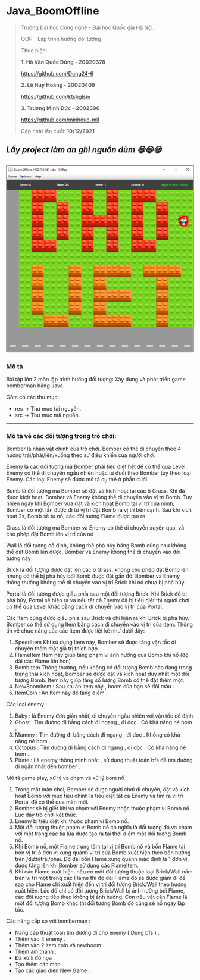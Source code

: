 # Java_BoomOffline

> 
> Trường Đại học Công nghệ - Đại học Quốc gia Hà Nội.
> 
> OOP - Lập trình hướng đối tượng
> 
> Thực hiện:
> 
> **1. Hà Văn Quốc Dũng - 20020378**
>
> <https://github.com/Dung24-6>
>  
> **2. Lê Huy Hoàng - 20020409**
> 
> <https://github.com/ktshglsm>
> 
> **3. Trương Minh Đức - 2002396**
> 
> <https://github.com/minhduc-mll>
> 
> Cập nhật lần cuối: **10/12/2021**
>
## *Lấy project làm ơn ghi nguồn dùm 😄😄😄*


![Boom](Boom.png)
---
### Mô tả
Bài tập lớn 2 môn lập trình hướng đối tượng: 
Xây dựng và phát triển game bomberman bằng Java.

Gồm có các thư mục:
* res -> Thư mục tài nguyên.
* src -> Thư mục mã nguồn.

---

### Mô tả về các đối tượng trong trò chơi:

Bomber là nhân vật chính của trò chơi. Bomber có thể di chuyển theo 4 hướng trái/phải/lên/xuống theo sự điều khiển của người chơi.

Enemy là các đối tượng mà Bomber phải tiêu diệt hết để có thể qua Level. Enemy có thể di chuyển ngẫu nhiên hoặc tự đuổi theo Bomber tùy theo loại Enemy. Các loại Enemy sẽ được mô tả cụ thể ở phần dưới.

Bomb là đối tượng mà Bomber sẽ đặt và kích hoạt tại các ô Grass. Khi đã được kích hoạt, Bomber và Enemy không thể di chuyển vào vị trí Bomb. Tuy nhiên ngay khi Bomber vừa đặt và kích hoạt Bomb tại ví trí của mình, Bomber có một lần được đi từ vị trí đặt Bomb ra vị trí bên cạnh. Sau khi kích hoạt 2s, Bomb sẽ tự nổ, các đối tượng Flame được tạo ra.

Grass là đối tượng mà Bomber và Enemy có thể di chuyển xuyên qua, và cho phép đặt Bomb lên vị trí của nó

Wall là đối tượng cố định, không thể phá hủy bằng Bomb cũng như không thể đặt Bomb lên được, Bomber và Enemy không thể di chuyển vào đối tượng này

Brick là đối tượng được đặt lên các ô Grass, không cho phép đặt Bomb lên nhưng có thể bị phá hủy bởi Bomb được đặt gần đó. Bomber và Enemy thông thường không thể di chuyển vào vị trí Brick khi nó chưa bị phá hủy.

Portal là đối tượng được giấu phía sau một đối tượng Brick. Khi Brick đó bị phá hủy, Portal sẽ hiện ra và nếu tất cả Enemy đã bị tiêu diệt thì người chơi có thể qua Level khác bằng cách di chuyển vào vị trí của Portal.

Các Item cũng được giấu phía sau Brick và chỉ hiện ra khi Brick bị phá hủy. Bomber có thể sử dụng Item bằng cách di chuyển vào vị trí của Item. Thông tin về chức năng của các Item được liệt kê như dưới đây:
1. SpeedItem Khi sử dụng Item này, Bomber sẽ được tăng vận tốc di chuyển thêm một giá trị thích hợp
2. FlameItem Item này giúp tăng phạm vi ảnh hưởng của Bomb khi nổ (độ dài các Flame lớn hơn)
3. BombItem Thông thường, nếu không có đối tượng Bomb nào đang trong trạng thái kích hoạt, Bomber sẽ được đặt và kích hoạt duy nhất một đối tượng Bomb. Item này giúp tăng số lượng Bomb có thể đặt thêm một.
4. NewBoomItem : Sau khi ăn item này , boom của bạn sẽ đổi màu .
5. ItemCoin : Ăn Item này để tăng điểm . 

Các loại enemy : 
1. Baby : là Enemy đơn giản nhất, di chuyển ngẫu nhiên với vận tốc cố định
2. Ghost : Tìm đường đi bằng cách đi ngang , đi dọc .  Có khả năng né bom .
3. Mummy : Tìm đường đi bằng cách đi ngang , đi dọc . Không có khả năng né bom .
4. Octopus : Tìm đường đi bằng cách đi ngang , đi dọc .  Có khả năng né bom . 
5. Pirate : Là enemy thông minh nhất , sử dụng thuật toán bfs để tìm đường đi ngắn nhất đến bomber .

Mô tả game play, xử lý va chạm và xử lý bom nổ
1. Trong một màn chơi, Bomber sẽ được người chơi di chuyển, đặt và kích hoạt Bomb với mục tiêu chính là tiêu diệt tất cả Enemy và tìm ra vị trí Portal để có thể qua màn mới.
2. Bomber sẽ bị giết khi va chạm với Enemy hoặc thuộc phạm vi Bomb nổ. Lúc đấy trò chơi kết thúc.
3. Enemy bị tiêu diệt khi thuộc phạm vi Bomb nổ.
4. Một đối tượng thuộc phạm vi Bomb nổ có nghĩa là đối tượng đó va chạm với một trong các tia lửa được tạo ra tại thời điểm một đối tượng Bomb nổ.
5. Khi Bomb nổ, một Flame trung tâm tại vị trí Bomb nổ và bốn Flame tại bốn vị trí ô đơn vị xung quanh vị trí của Bomb xuất hiện theo bốn hướng trên /dưới/trái/phải. Độ dài bốn Flame xung quanh mặc định là 1 đơn vị, được tăng lên khi Bomber sử dụng các FlameItem.
6. Khi các Flame xuất hiện, nếu có một đối tượng thuộc loại Brick/Wall nằm trên vị trí một trong các Flame thì độ dài Flame đó sẽ được giảm đi để sao cho Flame chỉ xuất hiện đến vị trí đối tượng Brick/Wall theo hướng xuất hiện. Lúc đó chỉ có đối tượng Brick/Wall bị ảnh hưởng bởi Flame, các đối tượng tiếp theo không bị ảnh hưởng. Còn nếu vật cản Flame là một đối tượng Bomb khác thì đối tượng Bomb đó cũng sẽ nổ ngay lập tức.

Các nâng cấp so với bomberman : 
- Nâng cấp thuật toán tìm đường đi cho enemy ( Dùng bfs ) .
- Thêm vào 4 enemy .
- Thêm vào 2 item coin và newboom .
- Thêm âm thanh .
- Đã xử lí đồ họa .
- Tạo thêm các map .
- Tạo các giao diện New Game .
 






